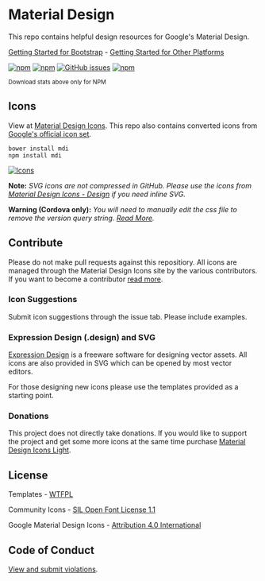 # Material Design

This repo contains helpful design resources for Google's Material Design.

[Getting Started for Bootstrap](http://materialdesignicons.com/bootstrap) - [Getting Started for Other Platforms](http://materialdesignicons.com/getting-started)

[![npm](https://img.shields.io/npm/v/mdi.svg)](https://www.npmjs.com/package/mdi) [![npm](https://img.shields.io/bower/v/mdi.svg)](https://www.npmjs.com/package/mdi) [![GitHub issues](https://img.shields.io/github/issues/Templarian/MaterialDesign.svg)](https://github.com/Templarian/MaterialDesign/issues) [![npm](https://img.shields.io/npm/dm/mdi.svg)](https://github.com/Templarian/MaterialDesign-Webfont)

<sub>Download stats above only for NPM</sub>

## Icons

View at [Material Design Icons](http://materialdesignicons.com/). This repo also contains converted icons from [Google's official icon set](https://github.com/google/material-design-icons).

```
bower install mdi
npm install mdi
```

[![Icons](http://i.imgur.com/zKuXEkR.png)](https://materialdesignicons.com/)

**Note:** _SVG icons are not compressed in GitHub. Please use the icons from [Material Design Icons - Design](http://materialdesignicons.com/design) if you need inline SVG._

**Warning (Cordova only):** _You will need to manually edit the css file to remove the version query string. [Read More](https://github.com/Templarian/MaterialDesign/issues/760)._

## Contribute

Please do not make pull requests against this repositiory. All icons are managed through the Material Design Icons site by the various contributors. If you want to become a contributor [read more](http://materialdesignicons.com/contribute).

### Icon Suggestions

Submit icon suggestions through the issue tab. Please include examples.

### Expression Design (.design) and SVG

[Expression Design](http://www.microsoft.com/en-us/download/details.aspx?id=36180) is a freeware software for designing vector assets. All icons are also provided in SVG which can be opened by most vector editors.

For those designing new icons please use the templates provided as a starting point.

### Donations

This project does not directly take donations. If you would like to support the project and get some more icons at the same time purchase [Material Design Icons Light](https://creativemarket.com/templarian/348441-Material-Design-Icons-Light?u=templarian).

## License

Templates - [WTFPL](http://www.wtfpl.net/)

Community Icons - [SIL Open Font License 1.1](http://scripts.sil.org/cms/scripts/page.php?item_id=OFL_web)

Google Material Design Icons - [Attribution 4.0 International](https://github.com/google/material-design-icons/blob/master/LICENSE)

## Code of Conduct

[View and submit violations](https://materialdesignicons.com/code-of-conduct).

